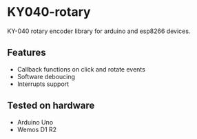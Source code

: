 # KY040-rotary
KY-040 rotary encoder library for arduino and esp8266 devices.

## Features

- Callback functions on click and rotate events
- Software deboucing
- Interrupts support

## Tested on hardware

- Arduino Uno
- Wemos D1 R2


